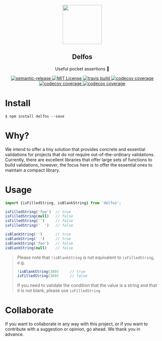 <p align="center">
  <a href="https://alvfork.github.io/delfos">
      <img src="https://storage.googleapis.com/clustergy-assets/brand/delfos128.png" width="128px" />
  </a>
</p>

<h2 align="center">Delfos</h2>
<p align="center">Useful pocket assertions 🚀</p>

<p align="center">
  <a href="https://github.com/semantic-release/semantic-release">
    <img src="https://img.shields.io/badge/%20%20%F0%9F%93%A6%F0%9F%9A%80-semantic--release-e10079.svg" alt="semantic-release"/>
  </a>
  <a href="https://opensource.org/licenses/MIT">
    <img src="https://img.shields.io/npm/l/delfos" alt="MIT License"/>
  </a>

  <a href="https://travis-ci.com/alvfork/delfos">
    <img src="https://img.shields.io/travis/com/alvfork/delfos" alt="travis build"/>
  </a>

  <a href="https://codecov.io/github/alvfork/delfos">
    <img src="https://img.shields.io/codecov/c/github/alvfork/delfos" alt="codecov coverage"/>
  </a>

  <a href="https://www.npmjs.com/package/delfos">
    <img src="https://img.shields.io/npm/v/delfos" alt="codecov coverage"/>
  </a>
  <a href="https://npm-stat.com/charts.html?package=delfos">
    <img src="https://img.shields.io/npm/dm/delfos" alt="codecov coverage"/>
  </a>

</p>

# Install
```
$ npm install delfos --save
```

# Why?
We intend to offer a tiny solution that provides concrete and essential validations for projects that do not require out-of-the-ordinary validations. Currently, there are excellent libraries that offer large sets of functions to build validations, however, the focus here is to offer the essential ones to maintain a compact library.

# Usage
```js
import {isFilledString, isBlankString} from 'delfos';

isFilledString('foo')  // true
isFilledString(null)   // false
isFilledString('')     // false
isFilledString('  ')   // false

isBlankString('')      // true
isBlankString(' ')     // true
isBlankString('foo')   // false
isBlankString(null)    // false
```
>Please note that `!isBlankString` is not equivalent to `isFilledString`, e.g.
>```js
>!isBlankString(369)     // true
>isFilledString(369)     // false
>```
>If you need to validate the condition that the value is a string and that it is not blank, please use `isFilledString`

# Collaborate
If you want to collaborate in any way with this project, or if you want to contribute with a suggestion or opinion, go ahead. We thank you in advance.
